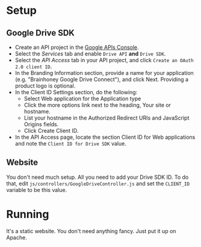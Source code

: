 # Setup

## Google Drive SDK

* Create an API project in the <a href="http://code.google.com/apis/console">Google APIs Console</a>.
* Select the *Services* tab and enable `Drive API` **and** `Drive SDK`.
* Select the *API Access* tab in your API project, and click `Create an OAuth 2.0 client ID`.
* In the Branding Information section, provide a name for your application (e.g. "Brainhoney Google Drive Connect"), and click Next. Providing a product logo is optional.
* In the Client ID Settings section, do the following:
    * Select Web application for the Application type
    * Click the more options link next to the heading, Your site or hostname.
    * List your hostname in the Authorized Redirect URIs and JavaScript Origins fields.
    * Click Create Client ID.
* In the API Access page, locate the section Client ID for Web applications and note the `Client ID for Drive SDK` value.

## Website
You don't need much setup. All you need to add your Drive SDK ID. To do that, edit `js/controllers/GoogleDriveController.js` and set the `CLIENT_ID` variable to be this value.

# Running
It's a static website. You don't need anything fancy. Just put it up on Apache.